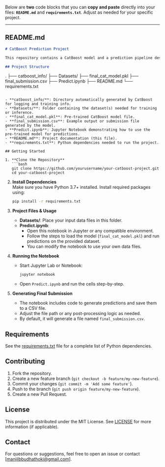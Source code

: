 Below are **two** code blocks that you can **copy and paste** directly into your files: **`README.md`** and **`requirements.txt`**. Adjust as needed for your specific project.

---

## **README.md**

```markdown
# CatBoost Prediction Project

This repository contains a CatBoost model and a prediction pipeline designed to work with a given dataset. Below is an overview of the project structure, setup instructions, and usage guidelines.

## Project Structure

```
.
├── catboost_info/
├── Datasets/
├── final_cat_model.pkl
├── final_submission.csv
├── Predict.ipynb
├── README.md
└── requirements.txt
```

- **catboost_info/**: Directory automatically generated by CatBoost for logging and training info.
- **Datasets/**: Folder containing the dataset(s) needed for training or inference.
- **final_cat_model.pkl**: Pre-trained CatBoost model file.
- **final_submission.csv**: Example output or submission file generated by the model.
- **Predict.ipynb**: Jupyter Notebook demonstrating how to use the pre-trained model for predictions.
- **README.md**: Project documentation (this file).
- **requirements.txt**: Python dependencies needed to run the project.

## Getting Started

1. **Clone the Repository**  
   ```bash
   git clone https://github.com/yourusername/your-catboost-project.git
   cd your-catboost-project
   ```

2. **Install Dependencies**  
   Make sure you have Python 3.7+ installed. Install required packages using:
   ```bash
   pip install -r requirements.txt
   ```

3. **Project Files & Usage**
   - **Datasets/**: Place your input data files in this folder.
   - **Predict.ipynb**:
     - Open this notebook in Jupyter or any compatible environment.
     - Follow the steps to load the model (`final_cat_model.pkl`) and run predictions on the provided dataset.
     - You can modify the notebook to use your own data files.

4. **Running the Notebook**
   - Start Jupyter Lab or Notebook:
     ```bash
     jupyter notebook
     ```
   - Open `Predict.ipynb` and run the cells step-by-step.

5. **Generating Final Submission**
   - The notebook includes code to generate predictions and save them to a CSV file.
   - Adjust the file path or any post-processing logic as needed.
   - By default, it will generate a file named `final_submission.csv`.

## Requirements

See the [requirements.txt](requirements.txt) file for a complete list of Python dependencies.

## Contributing

1. Fork the repository.
2. Create a new feature branch (`git checkout -b feature/my-new-feature`).
3. Commit your changes (`git commit -m 'Add some feature'`).
4. Push to the branch (`git push origin feature/my-new-feature`).
5. Create a new Pull Request.

## License

This project is distributed under the MIT License. See [LICENSE](LICENSE) for more information (if applicable).

## Contact

For questions or suggestions, feel free to open an issue or contact [manjilbbudhathoki@gmail.com].
```

